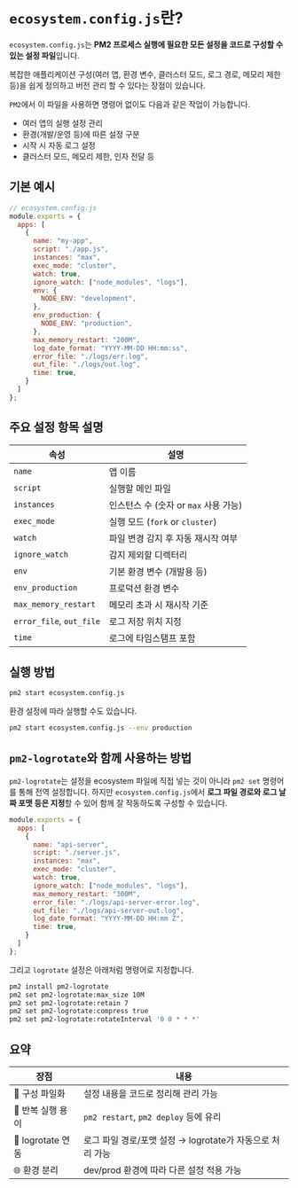 # `ecosystem.config.js`란?

`ecosystem.config.js`는 **PM2 프로세스 실행에 필요한 모든 설정을 코드로 구성할 수 있는 설정 파일**입니다.

복잡한 애플리케이션 구성(여러 앱, 환경 변수, 클러스터 모드, 로그 경로, 메모리 제한 등)을 쉽게 정의하고 버전 관리 할 수 있다는 장점이 있습니다.

`PM2`에서 이 파일을 사용하면 명령어 없이도 다음과 같은 작업이 가능합니다.
- 여러 앱의 실행 설정 관리
- 환경(개발/운영 등)에 따른 설정 구분
- 시작 시 자동 로그 설정
- 클러스터 모드, 메모리 제한, 인자 전달 등

## 기본 예시
```js
// ecosystem.config.js
module.exports = {
  apps: [
    {
      name: "my-app",
      script: "./app.js",
      instances: "max",
      exec_mode: "cluster",
      watch: true,
      ignore_watch: ["node_modules", "logs"],
      env: {
        NODE_ENV: "development",
      },
      env_production: {
        NODE_ENV: "production",
      },
      max_memory_restart: "200M",
      log_date_format: "YYYY-MM-DD HH:mm:ss",
      error_file: "./logs/err.log",
      out_file: "./logs/out.log",
      time: true,
    }
  ]
};
```

## 주요 설정 항목 설명

| 속성                       | 설명                          |
| ------------------------ | --------------------------- |
| `name`                   | 앱 이름                        |
| `script`                 | 실행할 메인 파일                   |
| `instances`              | 인스턴스 수 (숫자 or `max` 사용 가능)  |
| `exec_mode`              | 실행 모드 (`fork` or `cluster`) |
| `watch`                  | 파일 변경 감지 후 자동 재시작 여부        |
| `ignore_watch`           | 감지 제외할 디렉터리                 |
| `env`                    | 기본 환경 변수 (개발용 등)            |
| `env_production`         | 프로덕션 환경 변수                  |
| `max_memory_restart`     | 메모리 초과 시 재시작 기준             |
| `error_file`, `out_file` | 로그 저장 위치 지정                 |
| `time`                   | 로그에 타임스탬프 포함                |

## 실행 방법

```sh
pm2 start ecosystem.config.js
```

환경 설정에 따라 실행할 수도 있습니다.

```sh
pm2 start ecosystem.config.js --env production
```

## `pm2-logrotate`와 함께 사용하는 방법

`pm2-logrotate`는 설정을 ecosystem 파일에 직접 넣는 것이 아니라 `pm2 set` 명령어를 통해 전역 설정합니다. 하지만 `ecosystem.config.js`에서 **로그 파일 경로와 로그 날짜 포맷 등은 지정**할 수 있어 함께 잘 작동하도록 구성할 수 있습니다.

```js
module.exports = {
  apps: [
    {
      name: "api-server",
      script: "./server.js",
      instances: "max",
      exec_mode: "cluster",
      watch: true,
      ignore_watch: ["node_modules", "logs"],
      max_memory_restart: "300M",
      error_file: "./logs/api-server-error.log",
      out_file: "./logs/api-server-out.log",
      log_date_format: "YYYY-MM-DD HH:mm Z",
      time: true,
    }
  ]
};
```

그리고 `logrotate` 설정은 아래처럼 명령어로 지정합니다.

```sh
pm2 install pm2-logrotate
pm2 set pm2-logrotate:max_size 10M
pm2 set pm2-logrotate:retain 7
pm2 set pm2-logrotate:compress true
pm2 set pm2-logrotate:rotateInterval '0 0 * * *'
```

## 요약
| 장점              | 내용                                     |
| --------------- | -------------------------------------- |
| 📁 구성 파일화       | 설정 내용을 코드로 정리해 관리 가능                   |
| 🔄 반복 실행 용이     | `pm2 restart`, `pm2 deploy` 등에 유리      |
| 🔧 logrotate 연동 | 로그 파일 경로/포맷 설정 → logrotate가 자동으로 처리 가능 |
| 🌐 환경 분리        | dev/prod 환경에 따라 다른 설정 적용 가능            |
